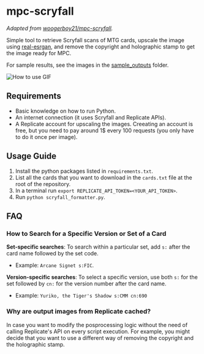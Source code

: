 # mpc-scryfall

*Adapted from [woogerboy21/mpc-scryfall](https://github.com/woogerboy21/mpc-scryfall).*

Simple tool to retrieve Scryfall scans of MTG cards, upscale the image using [real-esrgan](https://replicate.com/nightmareai/real-esrgan), and remove the copyright and holographic stamp to get the image ready for MPC. 

For sample results, see the images in the [sample_outputs](./sample_outputs) folder.

![How to use GIF](repo_assets/usage.gif)

## Requirements

* Basic knowledge on how to run Python.
* An internet connection (it uses Scryfall and Replicate APIs).
* A Replicate account for upscaling the images. Creeating an account is free, but you need to pay around 1$ every 100 requests (you only have to do it once per image).

## Usage Guide

1) Install the python packages listed in `requirements.txt`.
1) List all the cards that you want to download in the `cards.txt` file at the root of the repository.
1) In a terminal run `export REPLICATE_API_TOKEN=<YOUR_API_TOKEN>`.     
1) Run `python scryfall_formatter.py`.


## FAQ

### How to Search for a Specific Version or Set of a Card

**Set-specific searches**: To search within a particular set, add `s:` after the card name followed by the set code.

* Example: `Arcane Signet s:FIC`.

**Version-specific searches**: To select a specific version, use both `s:` for the set followed by `cn:` for the version number after the card name.

* Example: `Yuriko, the Tiger's Shadow s:CMM cn:690`

### Why are output images from Replicate cached?

In case you want to modify the posprocessing logic without the need of calling Replicate's API on every script execution. For example, you might decide that you want to use a different way of removing the copyright and the holographic stamp.